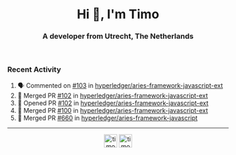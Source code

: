 <h1 align="center">Hi 👋, I'm Timo</h1>
<h3 align="center">A developer from Utrecht, The Netherlands</h3>
<br/>
<!-- https://github.com/rahuldkjain/github-profile-readme-generator --!>

<!--  <p align="left"><img src="https://github-readme-stats.vercel.app/api?username=timoglastra&show_icons=true&count_private=true&" alt="timoglastra" /></p> --!>

<!--
Github language stats
<p align="left"><img src="https://github-readme-stats.vercel.app/api/top-langs/?username=timoglastra&layout=compact" alt="timoglastra" /><p>
-->

<!-- Codestats language stats -->
<!-- <p align="left"><img src="https://codestats-readme.vercel.app/api/top-langs/?username=timoglastra&layout=compact&language_count=12" alt="timoglastra" /><p>    --!>
  
<h3>Recent Activity</h3>

<!--START_SECTION:activity-->
1. 🗣 Commented on [#103](https://github.com/hyperledger/aries-framework-javascript-ext/issues/103) in [hyperledger/aries-framework-javascript-ext](https://github.com/hyperledger/aries-framework-javascript-ext)
2. 🎉 Merged PR [#102](https://github.com/hyperledger/aries-framework-javascript-ext/pull/102) in [hyperledger/aries-framework-javascript-ext](https://github.com/hyperledger/aries-framework-javascript-ext)
3. 💪 Opened PR [#102](https://github.com/hyperledger/aries-framework-javascript-ext/pull/102) in [hyperledger/aries-framework-javascript-ext](https://github.com/hyperledger/aries-framework-javascript-ext)
4. 🎉 Merged PR [#100](https://github.com/hyperledger/aries-framework-javascript-ext/pull/100) in [hyperledger/aries-framework-javascript-ext](https://github.com/hyperledger/aries-framework-javascript-ext)
5. 🎉 Merged PR [#660](https://github.com/hyperledger/aries-framework-javascript/pull/660) in [hyperledger/aries-framework-javascript](https://github.com/hyperledger/aries-framework-javascript)
<!--END_SECTION:activity-->

---

<p align="center">
<a href="https://twitter.com/timoglastra" target="blank"><img align="center" src="https://cdn.jsdelivr.net/npm/simple-icons@3.0.1/icons/twitter.svg" alt="timoglastra" height="30" width="30" /></a>
<a href="https://linkedin.com/in/timoglastra" target="blank"><img align="center" src="https://cdn.jsdelivr.net/npm/simple-icons@3.0.1/icons/linkedin.svg" alt="timoglastra" height="30" width="30" /></a>
</p>



